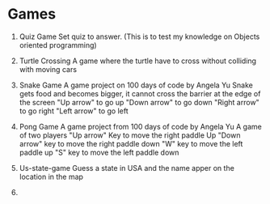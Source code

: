 # Games
1. Quiz Game
Set quiz to answer. (This is to test my knowledge on Objects oriented programming)
2. Turtle Crossing
A game where the turtle have to cross without colliding with moving cars

3. Snake Game
A game project on 100 days of code by Angela Yu Snake gets food and becomes bigger, it cannot cross the barrier at the edge of the screen "Up arrow" to go up "Down arrow" to go down "Right arrow" to go right "Left arrow" to go left

4. Pong Game
A game project from 100 days of code by Angela Yu A game of two players "Up arrow" Key to move the right paddle Up "Down arrow" key to move the right paddle down "W" key to move the left paddle up "S" key to move the left paddle down

5. Us-state-game
Guess a state in USA and the name apper on the location in the map   
6. 

